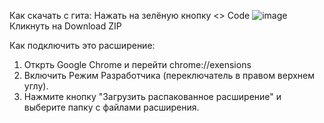 Как скачать с гита:
Нажать на зелёную кнопку <> Code
![image](https://github.com/user-attachments/assets/2493b931-f32d-45bd-a8b8-3136915c5f6f)
Кликнуть на Download ZIP

Как подключить это расширение:
1. Открть Google Chrome и перейти chrome://exensions
2. Включить Режим Разработчика (переключатель в правом верхнем углу).
3. Нажмите кнопку "Загрузить распакованное расширение" и выберите папку с файлами расширения.

